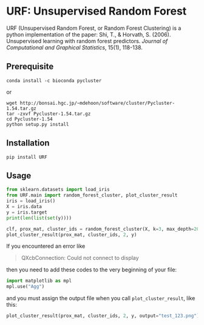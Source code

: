 # URF: Unsupervised Random Forest

URF (Unsupervised Random Forest, or Random Forest Clustering) is a python implementation of the paper: Shi, T., & Horvath, S. (2006). Unsupervised learning with random forest predictors. *Journal of Computational and Graphical Statistics*, 15(1), 118-138.

## Prerequisite

```shell
conda install -c bioconda pycluster
```

or

```shell
wget http://bonsai.hgc.jp/~mdehoon/software/cluster/Pycluster-1.54.tar.gz
tar -zxvf Pycluster-1.54.tar.gz
cd Pycluster-1.54
python setup.py install
```

## Installation

```shell
pip install URF
```

## Usage

```python
from sklearn.datasets import load_iris
from URF.main import random_forest_cluster, plot_cluster_result
iris = load_iris()
X = iris.data
y = iris.target
print(len(list(set(y))))

clf, prox_mat, cluster_ids = random_forest_cluster(X, k=3, max_depth=20, random_state=0)
plot_cluster_result(prox_mat, cluster_ids, 2, y)
```

If you encountered an error like

> QXcbConnection: Could not connect to display

then you need to add these codes to the very beginning of your file:

```python
import matplotlib as mpl
mpl.use("Agg")
```
and you must assign the output file when you call `plot_cluster_result`, like this:

```python
plot_cluster_result(prox_mat, cluster_ids, 2, y, output="test_123.png")
```
